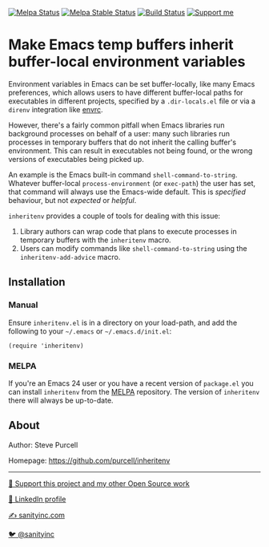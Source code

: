 [![Melpa Status](http://melpa.org/packages/inheritenv-badge.svg)](http://melpa.org/#/inheritenv)
[![Melpa Stable Status](http://stable.melpa.org/packages/inheritenv-badge.svg)](http://stable.melpa.org/#/inheritenv)
[![Build Status](https://github.com/purcell/inheritenv/actions/workflows/ci.yml/badge.svg)](https://github.com/purcell/inheritenv/actions/workflows/ci.yml)
<a href="https://www.patreon.com/sanityinc"><img alt="Support me" src="https://img.shields.io/badge/Support%20Me-%F0%9F%92%97-ff69b4.svg"></a>

# Make Emacs temp buffers inherit buffer-local environment variables

Environment variables in Emacs can be set buffer-locally, like many
Emacs preferences, which allows users to have different buffer-local
paths for executables in different projects, specified by a
`.dir-locals.el` file or via a `direnv` integration like
[envrc](https://github.com/purcell/envrc).

However, there's a fairly common pitfall when Emacs libraries run
background processes on behalf of a user: many such libraries run
processes in temporary buffers that do not inherit the calling
buffer's environment. This can result in executables not being found,
or the wrong versions of executables being picked up.

An example is the Emacs built-in command
`shell-command-to-string`. Whatever buffer-local `process-environment`
(or `exec-path`) the user has set, that command will always use the
Emacs-wide default. This is *specified* behaviour, but not *expected*
or *helpful*.

`inheritenv` provides a couple of tools for dealing with this
issue:

1. Library authors can wrap code that plans to execute processes in
   temporary buffers with the `inheritenv` macro.
2. Users can modify commands like `shell-command-to-string` using the
   `inheritenv-add-advice` macro.

## Installation

### Manual

Ensure `inheritenv.el` is in a directory on your load-path, and add
the following to your `~/.emacs` or `~/.emacs.d/init.el`:

```elisp
(require 'inheritenv)
```

### MELPA

If you're an Emacs 24 user or you have a recent version of
`package.el` you can install `inheritenv` from the
[MELPA](http://melpa.org) repository. The version of
`inheritenv` there will always be up-to-date.

## About

Author: Steve Purcell <steve at sanityinc dot com>

Homepage: https://github.com/purcell/inheritenv

<hr>

[💝 Support this project and my other Open Source work](https://www.patreon.com/sanityinc)

[💼 LinkedIn profile](https://uk.linkedin.com/in/stevepurcell)

[✍ sanityinc.com](https://www.sanityinc.com/)

[🐦 @sanityinc](https://twitter.com/sanityinc)
